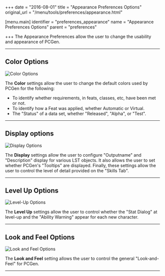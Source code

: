 +++
date = "2016-08-01"
title = "Appearance Preferences Options"
original_url = "/menu/tools/preferences/appearance.html"

[menu.main]
    identifier = "preferences_appearance"
    name = "Appearance Preferences Options"
    parent = "preferences"
    
+++
The Appearance Preferences allow the user to change the usability and
appearance of PCGen.

------------------------------------------------------------------------

Color Options
-------------

![Color
Options](../../../images/menus/tools/menu_tools_03_06_colors.png)

The **Color** settings allow the user to change the default colors used
by PCGen for the following:

-   To identify whether requirements, in feats, classes, etc, have been
    met or not.
-   To identify how a Feat was applied, whether Automatic or Virtual.
-   The "Status" of a data set, whether "Released", "Alpha", or "Test".

------------------------------------------------------------------------

Display options
---------------

![Display
Options](../../../images/menus/tools/menu_tools_03_07_display.png)

The **Display** settings allow the user to configure "Outputname" and
"Description" display for various LST objects. It also allows the user
to set whether PCGen's "Tooltips" are displayed. Finally, these settings
allow the user to control the level of detail provided on the "Skills
Tab".

------------------------------------------------------------------------

Level Up Options
----------------

![Level-Up
Options](../../../images/menus/tools/menu_tools_03_08_levelup.png)

The **Level Up** settings allow the user to control whether the "Stat
Dialog" at level-up and the "Ability Warning" appear for each new
character.

------------------------------------------------------------------------

Look and Feel Options
---------------------

![Look and Feel
Options](../../../images/menus/tools/menu_tools_03_09_looknfeel.png)

The **Look and Feel** setting allows the user to control the general
"Look-and-Feel" for PCGen.

------------------------------------------------------------------------




